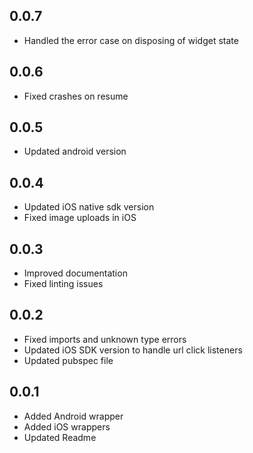 ## 0.0.7

* Handled the error case on disposing of widget state

## 0.0.6

* Fixed crashes on resume

## 0.0.5

* Updated android version

## 0.0.4

* Updated iOS native sdk version
* Fixed image uploads in iOS

## 0.0.3

* Improved documentation
* Fixed linting issues

## 0.0.2

* Fixed imports and unknown type errors
* Updated iOS SDK version to handle url click listeners
* Updated pubspec file

## 0.0.1

* Added Android wrapper
* Added iOS wrappers
* Updated Readme
